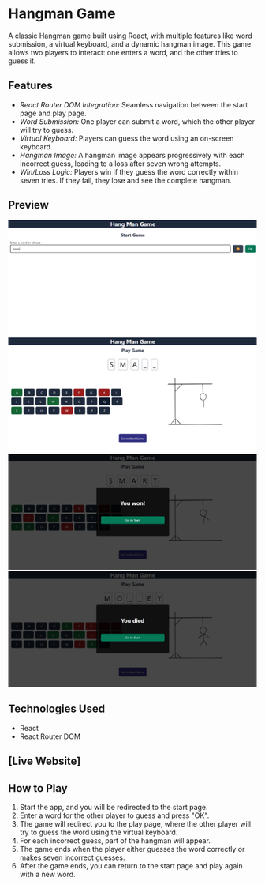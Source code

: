 # Hangman Game

A classic Hangman game built using React, with multiple features like word submission, a virtual keyboard, and a dynamic hangman image. This game allows two players to interact: one enters a word, and the other tries to guess it.

## Features

- *React Router DOM Integration:* Seamless navigation between the start page and play page.
- *Word Submission:* One player can submit a word, which the other player will try to guess.
- *Virtual Keyboard:* Players can guess the word using an on-screen keyboard.
- *Hangman Image:* A hangman image appears progressively with each incorrect guess, leading to a loss after seven wrong attempts.
- *Win/Loss Logic:* Players win if they guess the word correctly within seven tries. If they fail, they lose and see the complete hangman.

## Preview
<img src="./public/hangman1.png"/>
<img src="./public/hangman2.png"/>
<img src="./public/hangman3.png"/>
<img src="./public/hangman4.png"/>

## Technologies Used

- React
- React Router DOM

## [Live Website]



## How to Play

1. Start the app, and you will be redirected to the start page.
2. Enter a word for the other player to guess and press "OK".
3. The game will redirect you to the play page, where the other player will try to guess the word using the virtual keyboard.
4. For each incorrect guess, part of the hangman will appear.
5. The game ends when the player either guesses the word correctly or makes seven incorrect guesses.
6. After the game ends, you can return to the start page and play again with a new word.




